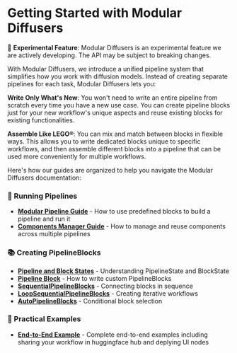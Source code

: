 <!--Copyright 2025 The HuggingFace Team. All rights reserved.

Licensed under the Apache License, Version 2.0 (the "License"); you may not use this file except in compliance with
the License. You may obtain a copy of the License at

http://www.apache.org/licenses/LICENSE-2.0

Unless required by applicable law or agreed to in writing, software distributed under the License is distributed on
an "AS IS" BASIS, WITHOUT WARRANTIES OR CONDITIONS OF ANY KIND, either express or implied. See the License for the
specific language governing permissions and limitations under the License.
-->

# Getting Started with Modular Diffusers

<Tip warning={true}>

🧪 **Experimental Feature**: Modular Diffusers is an experimental feature we are actively developing. The API may be subject to breaking changes.

</Tip>

With Modular Diffusers, we introduce a unified pipeline system that simplifies how you work with diffusion models. Instead of creating separate pipelines for each task, Modular Diffusers lets you:

**Write Only What's New**: You won't need to write an entire pipeline from scratch every time you have a new use case. You can create pipeline blocks just for your new workflow's unique aspects and reuse existing blocks for existing functionalities. 

**Assemble Like LEGO®**: You can mix and match between blocks in flexible ways. This allows you to write dedicated blocks unique to specific workflows, and then assemble different blocks into a pipeline that can be used more conveniently for multiple workflows. 


Here's how our guides are organized to help you navigate the Modular Diffusers documentation:

### 🚀 Running Pipelines
- **[Modular Pipeline Guide](./modular_pipeline.md)** - How to use predefined blocks to build a pipeline and run it
- **[Components Manager Guide](./components_manager.md)** - How to manage and reuse components across multiple pipelines

### 📚 Creating PipelineBlocks
- **[Pipeline and Block States](./modular_diffusers_states.md)** - Understanding PipelineState and BlockState
- **[Pipeline Block](./pipeline_block.md)** - How to write custom PipelineBlocks
- **[SequentialPipelineBlocks](sequential_pipeline_blocks.md)** - Connecting blocks in sequence
- **[LoopSequentialPipelineBlocks](./loop_sequential_pipeline_blocks.md)** - Creating iterative workflows
- **[AutoPipelineBlocks](./auto_pipeline_blocks.md)** - Conditional block selection

### 🎯 Practical Examples
- **[End-to-End Example](./end_to_end_guide.md)** - Complete end-to-end examples including sharing your workflow in huggingface hub and deplying UI nodes
